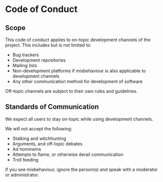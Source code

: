 # Code of Conduct

## Scope
This code of conduct applies to on-topic development channels of the project. This
includes but is not limited to:
- Bug trackers
- Development repositories
- Mailing lists
- Non-development platforms if misbehaviour is also applicable to development channels
- Any other communication method for development of software

Off-topic channels are subject to their own rules and guidelines.

## Standards of Communication

We expect all users to stay on-topic while using development channels. 

We will not accept the following:

- Stalking and witchhunting
- Arguments, and off-topic debates
- Ad hominems
- Attempts to flame, or otherwise derail communication
- Troll feeding

If you see misbehaviour, ignore the person(s) and speak with a moderator or administrator.
